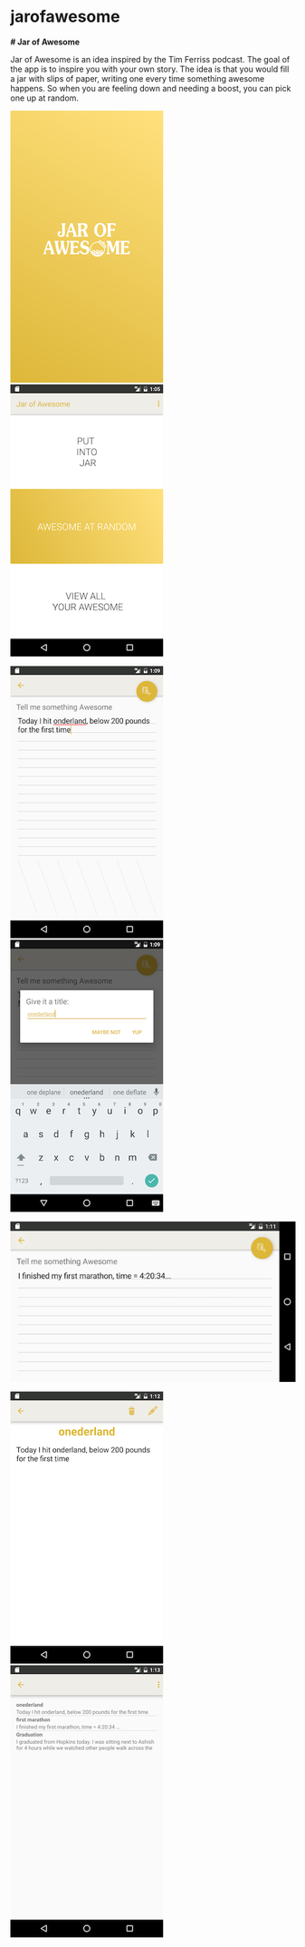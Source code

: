 # jarofawesome

**# Jar of Awesome**

Jar of Awesome is an idea inspired by the Tim Ferriss podcast. The goal of the app is to inspire you with your own story. The idea is that you would fill a jar with slips of paper, writing one every time something awesome happens. So when you are feeling down and needing a boost, you can pick one up at random.

![](https://raw.githubusercontent.com/mutdmour/jarofawesome/master/screenshots/Screenshot_20160622-132116.png)
![](https://raw.githubusercontent.com/mutdmour/jarofawesome/master/screenshots/Screenshot_20160622-130519.png)


![](https://raw.githubusercontent.com/mutdmour/jarofawesome/master/screenshots/Screenshot_20160622-130920.png)
![](https://raw.githubusercontent.com/mutdmour/jarofawesome/master/screenshots/Screenshot_20160622-130927.png)


![](https://raw.githubusercontent.com/mutdmour/jarofawesome/master/screenshots/Screenshot_20160622-131120.png)

![](https://raw.githubusercontent.com/mutdmour/jarofawesome/master/screenshots/Screenshot_20160622-131218.png)
![](https://raw.githubusercontent.com/mutdmour/jarofawesome/master/screenshots/Screenshot_20160622-131322.png)

